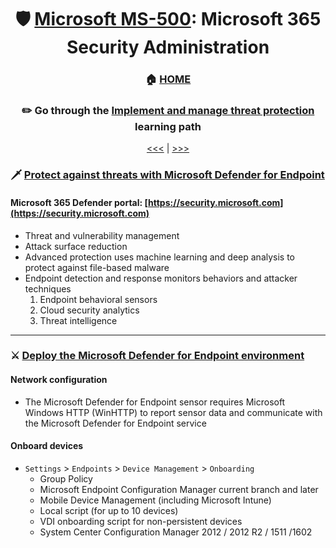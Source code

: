 <div align="center">

# 🛡️ [Microsoft MS-500](ms-500-index.md): Microsoft 365 Security Administration
### 🏠 [HOME](README.md)
### ✏️ Go through the [Implement and manage threat protection](https://learn.microsoft.com/en-gb/training/paths/implement-manage-threat-protection/) learning path

[<<<](ms-500-part1.md) | [>>>](ms-500-part3.md)
      
</div>


### 🗡️ [Protect against threats with Microsoft Defender for Endpoint](https://learn.microsoft.com/en-gb/training/modules/m365-security-threat-protect/)
####  Microsoft 365 Defender portal: [https://security.microsoft.com](https://security.microsoft.com)
+ Threat and vulnerability management
+ Attack surface reduction
+ Advanced protection uses machine learning and deep analysis to protect against file-based malware
+ Endpoint detection and response monitors behaviors and attacker techniques
    1. Endpoint behavioral sensors
    2. Cloud security analytics
    3. Threat intelligence

      
- - -


### ⚔️ [Deploy the Microsoft Defender for Endpoint environment](https://learn.microsoft.com/en-us/training/modules/deploy-microsoft-defender-for-endpoints-environment/)
#### Network configuration
+ The Microsoft Defender for Endpoint sensor requires Microsoft Windows HTTP (WinHTTP) to report sensor data and communicate with the Microsoft Defender for Endpoint service
#### Onboard devices
+ `Settings` > `Endpoints` > `Device Management` > `Onboarding`
    + Group Policy
    + Microsoft Endpoint Configuration Manager current branch and later
    + Mobile Device Management (including Microsoft Intune)
    + Local script (for up to 10 devices)
    + VDI onboarding script for non-persistent devices
    + System Center Configuration Manager 2012 / 2012 R2 / 1511 /1602
